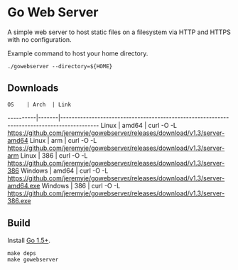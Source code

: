 Go Web Server
=============

A simple web server to host static files on a filesystem via HTTP and HTTPS with no configuration. 

Example command to host your home directory.

```
./gowebserver --directory=${HOME}
```

Downloads
---------

    OS    | Arch  | Link
----------|-------|-------------------------------------------------------------------------------------------
Linux     | amd64 | curl -O -L https://github.com/jeremyje/gowebserver/releases/download/v1.3/server-amd64
Linux     | arm   | curl -O -L https://github.com/jeremyje/gowebserver/releases/download/v1.3/server-arm
Linux     | 386   | curl -O -L https://github.com/jeremyje/gowebserver/releases/download/v1.3/server-386
Windows   | amd64 | curl -O -L https://github.com/jeremyje/gowebserver/releases/download/v1.3/server-amd64.exe
Windows   | 386   | curl -O -L https://github.com/jeremyje/gowebserver/releases/download/v1.3/server-386.exe


Build
-----

Install [Go 1.5+](https://golang.org/dl/).

```
make deps
make gowebserver
```

